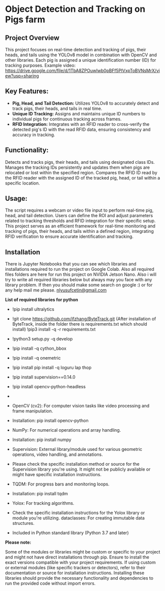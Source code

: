 # Object Detection and Tracking on Pigs farm

## Project Overview
This project focuses on real-time detection and tracking of pigs, their heads, and tails using the YOLOv8 model in combination with OpenCV and other libraries. Each pig is assigned a unique identification number (ID) for tracking purposes.
Example video: https://drive.google.com/file/d/1TbA8ZPOuwIwb0pBFf5PlVxpToBVNsMrX/view?usp=sharing

## Key Features:
- **Pig, Head, and Tail Detection:** Utilizes YOLOv8 to accurately detect and track pigs, their heads, and tails in real time.
- **Unique ID Tracking:** Assigns and maintains unique ID numbers to individual pigs for continuous tracking across frames.
- **RFID Integration:** Integrates with an RFID reader to cross-verify the detected pig's ID with the read RFID data, ensuring consistency and accuracy in tracking.

## Functionality:
Detects and tracks pigs, their heads, and tails using designated class IDs.
Manages the tracking IDs persistently and updates them when pigs are relocated or lost within the specified region.
Compares the RFID ID read by the RFID reader with the assigned ID of the tracked pig, head, or tail within a specific location.
## Usage:
The script requires a webcam or video file input to perform real-time pig, head, and tail detection.
Users can define the ROI and adjust parameters related to tracking thresholds and RFID integration for their specific setup.
This project serves as an efficient framework for real-time monitoring and tracking of pigs, their heads, and tails within a defined region, integrating RFID verification to ensure accurate identification and tracking.


## Installation
There is Jupyter Notebooks that you can see which libraries and installations required to run the project on Google Colab. Also all required files folders are here for run this project on NVIDIA Jetson Nano. Also i will try to write all required libraries below but always may you face with any library problem. If then you should make some search on google :) or for any help mail me please. nlyusufcetin@gmail.com
  
 **List of required libraries for python**
 - !pip install ultralytics
 - !git clone https://github.com/ifzhang/ByteTrack.git
  (After installation of ByteTrack, inside the folder there is requirements.txt which should install) !pip3 install -q -r requirements.txt
- !python3 setup.py -q develop
- !pip install -q cython_bbox
- !pip install -q onemetric
- !pip install pip install -q loguru lap thop
- !pip install supervision==0.14.0
- !pip install opencv-python-headless
- 
- OpenCV (cv2): For computer vision tasks like video processing and frame manipulation.
- Installation: pip install opencv-python

- NumPy: For numerical operations and array handling.
- Installation: pip install numpy

- Supervision: External library/module used for various geometric operations, video handling, and annotations.
- Please check the specific installation method or source for the Supervision library you're using. It might not be publicly available or might have specific installation instructions.

- TQDM: For progress bars and monitoring loops.
- Installation: pip install tqdm

- Yolox: For tracking algorithms.
- Check the specific installation instructions for the Yolox library or module you're utilizing.
dataclasses: For creating immutable data structures.
- Included in Python standard library (Python 3.7 and later)

**Please note:**

Some of the modules or libraries might be custom or specific to your project and might not have direct installations through pip.
Ensure to install the exact versions compatible with your project requirements.
If using custom or external modules (like specific trackers or detectors), refer to their documentation or source for installation instructions.
Installing these libraries should provide the necessary functionality and dependencies to run the provided code without import errors.

